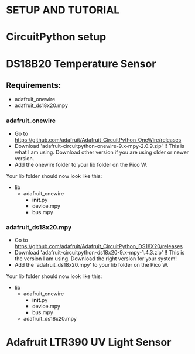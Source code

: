 # SETUP AND TUTORIAL


# CircuitPython setup





# DS18B20 Temperature Sensor

## Requirements:
* adafruit_onewire
* adafruit_ds18x20.mpy

### adafruit_onewire
- Go to https://github.com/adafruit/Adafruit_CircuitPython_OneWire/releases
- Download 'adafruit-circuitpython-onewire-9.x-mpy-2.0.9.zip'   !! This is what I am using. Download other version if you are using older or newer version.
-  Add the onewire folder to your lib folder on the Pico W.

Your lib folder should now look like this:

* lib
  * adafruit_onewire
    - __init__.py
    - device.mpy
    - bus.mpy

### adafruit_ds18x20.mpy
- Go to https://github.com/adafruit/Adafruit_CircuitPython_DS18X20/releases
- Download 'adafruit-circuitpython-ds18x20-9.x-mpy-1.4.3.zip'  !! This is the version I am using. Download the right version for your system!
- Add the 'adafruit_ds18x20.mpy' to your lib folder on the Pico W.

Your lib folder should now look like this:

* lib
  * adafruit_onewire
    - __init__.py
    - device.mpy
    - bus.mpy
  * adafruit_ds18x20.mpy

# Adafruit LTR390 UV Light Sensor

